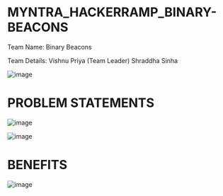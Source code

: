# MYNTRA_HACKERRAMP_BINARY-BEACONS
Team Name: Binary Beacons

Team Details:
	Vishnu Priya (Team Leader)
	Shraddha Sinha
 
![image](https://github.com/vishnu2005/MYNTRA_HACKERRAMP_BINARY-BEACONS/assets/74764214/e9692254-6415-4262-bc1e-824d60839961)


# PROBLEM STATEMENTS
![image](https://github.com/vishnu2005/MYNTRA_HACKERRAMP_BINARY-BEACONS/assets/74764214/d589b7c0-680e-4261-b36b-a29477f3a480)

![image](https://github.com/vishnu2005/MYNTRA_HACKERRAMP_BINARY-BEACONS/assets/74764214/50b568a9-209b-44e1-b163-a64e820b5317)

# BENEFITS
![image](https://github.com/vishnu2005/MYNTRA_HACKERRAMP_BINARY-BEACONS/assets/74764214/86422fda-e4d6-434c-a55d-68e0313771bd)

